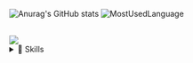 <div>

![Anurag's GitHub stats](https://github-readme-stats.vercel.app/api?username=junho1995&show_icons=true&theme=cobalt)
![MostUsedLanguage](https://github-readme-stats.vercel.app/api/top-langs/?username=junho1995&theme=cobalt)

</div>
  <br>
<a href="https://www.instagram.com/"><img src="https://img.shields.io/badge/Instagram-E4405F?style=flat-square&logo=Instagram&logoColor=white"/></a>

<div>
<details>
  <summary>
  🚀 Skills
  </summary>
  <br>

  ![JavaScript](https://img.shields.io/badge/JavaScript-F7DF1E?style=for-the-badge&logo=JavaScript&logoColor=white)
  ![HTML5](	https://img.shields.io/badge/HTML5-E34F26?style=for-the-badge&logo=html5&logoColor=white)
  ![CSS](https://img.shields.io/badge/CSS-239120?&style=for-the-badge&logo=css3&logoColor=white)
  ![JAVA](https://img.shields.io/badge/Java-ED8B00?style=for-the-badge&logo=openjdk&logoColor=white)
  ![jQuery](https://img.shields.io/badge/jQuery-0769AD?style=for-the-badge&logo=jquery&logoColor=white)
  ![Spring](https://img.shields.io/badge/Spring-6DB33F?style=for-the-badge&logo=spring&logoColor=white)
  ![Oracle](https://img.shields.io/badge/oracle-F80000?style=for-the-badge&logo=oracle&logoColor=white)
</details>
</div>
